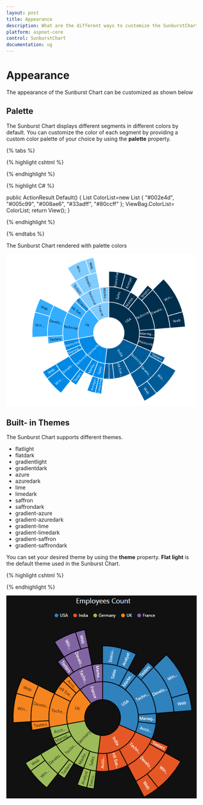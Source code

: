 ```yaml
---
layout: post
title: Appearance
description: What are the different ways to customize the SunburstChart 
platform: aspnet-core
control: SunburstChart
documentation: ug
---
```


# Appearance
The appearance of the Sunburst Chart can be customized as shown below 

## Palette
The Sunburst Chart displays different segments in different colors by default. You can customize the color of each segment by providing a custom color palette of your choice by using the **palette** property.


{% tabs %}

{% highlight cshtml %}

<ej-sunburstchart id="SunburstChart" palette=@ViewBag.ColorList>
</ej-sunburstchart>

{% endhighlight %}

{% highlight C# %}

public ActionResult Default()
        {
List<string> ColorList=new List<string> { "#002e4d", "#005c99", "#008ae6", "#33adff", "#80ccff" };
ViewBag.ColorList= ColorList;
return View();
        }

{% endhighlight %}

{% endtabs %}

The Sunburst Chart rendered with palette colors

![](Appearance_images/Appearance_img1.png)

 
## Built- in Themes
The Sunburst Chart supports different themes. 
*	flatlight
*	flatdark
*	gradientlight
*	gradientdark
*	azure
*	azuredark
*	lime
*	limedark
*	saffron
*	saffrondark
*	gradient-azure
*	gradient-azuredark
*	gradient-lime
*	gradient-limedark
*	gradient-saffron
*	gradient-saffrondark

You can set your desired theme by using the **theme** property. **Flat light** is the default theme used in the Sunburst Chart.

{% highlight cshtml %}

<ej-sunburstchart id="SunburstChart" theme="@SunburstTheme.FlatDark">
</ej-sunburstchart>

{% endhighlight %}

![](Appearance_images/Appearance_img2.png)


